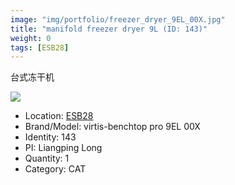 ```yaml
---
image: "img/portfolio/freezer_dryer_9EL_00X.jpg"
title: "manifold freezer dryer 9L (ID: 143)"
weight: 0
tags: [ESB28]
---
```


台式冻干机

<!--more-->

![](../../img/portfolio/freezer_dryer_9EL_00X.jpg)

- Location: [ESB28](../../tags/esb28)
- Brand/Model: virtis-benchtop pro 9EL 00X
- Identity: 143
- PI: Liangping Long
- Quantity: 1
- Category: CAT






